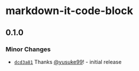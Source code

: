 # markdown-it-code-block

## 0.1.0

### Minor Changes

- [`dcd3a81`](https://github.com/yusuke99/markdown-it-code-block/commit/dcd3a815bb070ae67d260e794ef2a374c601c69f) Thanks [@yusuke99](https://github.com/yusuke99)! - initial release
